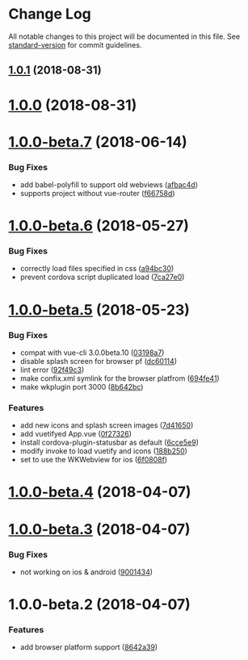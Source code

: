 # Change Log

All notable changes to this project will be documented in this file. See [standard-version](https://github.com/conventional-changelog/standard-version) for commit guidelines.

<a name="1.0.1"></a>
## [1.0.1](https://github.com/eladcandroid/vue-cli-plugin-cordova/compare/v1.0.0...v1.0.1) (2018-08-31)



<a name="1.0.0"></a>
# [1.0.0](https://github.com/eladcandroid/vue-cli-plugin-cordova/compare/v1.0.0-beta.7...v1.0.0) (2018-08-31)



<a name="1.0.0-beta.7"></a>
# [1.0.0-beta.7](https://github.com/dekimasoon/vue-cli-plugin-cordova/compare/v1.0.0-beta.6...v1.0.0-beta.7) (2018-06-14)


### Bug Fixes

* add babel-polyfill to support old webviews ([afbac4d](https://github.com/dekimasoon/vue-cli-plugin-cordova/commit/afbac4d))
* supports project without vue-router ([f66758d](https://github.com/dekimasoon/vue-cli-plugin-cordova/commit/f66758d))



<a name="1.0.0-beta.6"></a>
# [1.0.0-beta.6](https://github.com/dekimasoon/vue-cli-plugin-cordova/compare/v1.0.0-beta.5...v1.0.0-beta.6) (2018-05-27)


### Bug Fixes

* correctly load files specified in css ([a94bc30](https://github.com/dekimasoon/vue-cli-plugin-cordova/commit/a94bc30))
* prevent cordova script duplicated load ([7ca27e0](https://github.com/dekimasoon/vue-cli-plugin-cordova/commit/7ca27e0))



<a name="1.0.0-beta.5"></a>
# [1.0.0-beta.5](https://github.com/dekimasoon/vue-cli-plugin-cordova/compare/v1.0.0-beta.4...v1.0.0-beta.5) (2018-05-23)


### Bug Fixes

* compat with vue-cli 3.0.0beta.10 ([03198a7](https://github.com/dekimasoon/vue-cli-plugin-cordova/commit/03198a7))
* disable splash screen for browser pf ([dc60114](https://github.com/dekimasoon/vue-cli-plugin-cordova/commit/dc60114))
* lint error ([92f49c3](https://github.com/dekimasoon/vue-cli-plugin-cordova/commit/92f49c3))
* make confix.xml symlink for the browser platfrom ([694fe41](https://github.com/dekimasoon/vue-cli-plugin-cordova/commit/694fe41))
* make wkplugin port 3000 ([8b642bc](https://github.com/dekimasoon/vue-cli-plugin-cordova/commit/8b642bc))


### Features

* add new icons and splash screen images ([7d41650](https://github.com/dekimasoon/vue-cli-plugin-cordova/commit/7d41650))
* add vuetifyed App.vue ([0f27326](https://github.com/dekimasoon/vue-cli-plugin-cordova/commit/0f27326))
* install cordova-plugin-statusbar as default ([6cce5e9](https://github.com/dekimasoon/vue-cli-plugin-cordova/commit/6cce5e9))
* modify invoke to load vuetify and icons ([188b250](https://github.com/dekimasoon/vue-cli-plugin-cordova/commit/188b250))
* set to use the WKWebview for ios ([6f0808f](https://github.com/dekimasoon/vue-cli-plugin-cordova/commit/6f0808f))



<a name="1.0.0-beta.4"></a>
# [1.0.0-beta.4](https://github.com/dekimasoon/vue-cli-plugin-cordova/compare/v1.0.0-beta.3...v1.0.0-beta.4) (2018-04-07)



<a name="1.0.0-beta.3"></a>
# [1.0.0-beta.3](https://github.com/dekimasoon/vue-cli-plugin-cordova/compare/v1.0.0-beta.2...v1.0.0-beta.3) (2018-04-07)


### Bug Fixes

* not working on ios & android ([9001434](https://github.com/dekimasoon/vue-cli-plugin-cordova/commit/9001434))



<a name="1.0.0-beta.2"></a>
# 1.0.0-beta.2 (2018-04-07)


### Features

* add browser platform support ([8642a39](https://github.com/dekimasoon/vue-cli-plugin-cordova/commit/8642a39))
